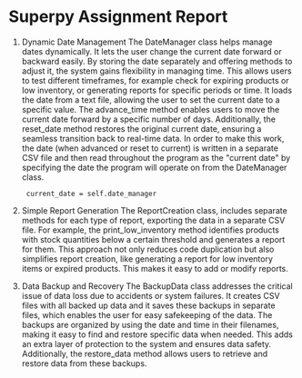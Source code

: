 # Superpy Assignment Report

1. Dynamic Date Management
The DateManager class helps manage dates dynamically. It lets the user change the current date forward or backward easily. By storing the date separately and offering methods to adjust it, the system gains flexibility in managing time. This allows users to test different timeframes,  for example check for expiring products or low inventory, or generating reports for specific periods or time.
It loads the date from a text file, allowing the user to set the current date to a specific value. The advance_time method enables users to move the current date forward by a specific number of days. Additionally, the reset_date method restores the original current date, ensuring a seamless transition back to real-time data. In order to make this work, the date (when advanced or reset to current) is written in a separate CSV file and then read throughout the program as the "current date" by specifying the date the program will operate on from the DateManager class.

        current_date = self.date_manager
        
2. Simple Report Generation
The ReportCreation class, includes separate methods for each type of report, exporting the data in a separate CSV file. For example, the print_low_inventory method identifies products with stock quantities below a certain threshold and generates a report for them. This approach not only reduces code duplication but also simplifies report creation, like generating a report for low inventory items or expired products. This makes it easy to add or modify reports.

3. Data Backup and Recovery
The BackupData class addresses the critical issue of data loss due to accidents or system failures. It creates CSV files with all backed up data and it saves these backups in separate files, which enables the user for easy safekeeping of the data. The backups are organized by using the date and time in their filenames, making it easy to find and restore specific data when needed. This adds an extra layer of protection to the system and ensures data safety.
 Additionally, the restore_data method allows users to retrieve and restore data from these backups.
